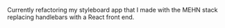 Currently refactoring my styleboard app that I made with the MEHN stack replacing handlebars with a React front end.
